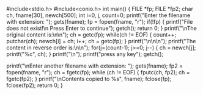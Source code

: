 #include<stdio.h>
#include<conio.h>
int main()
{
    FILE *fp;
    FILE *fp2;
    char ch, fname[30], newch[500];
    int i=0, j, count=0;
    printf("Enter the filename with extension: ");
    gets(fname);
    fp = fopen(fname, "r");
    if(!fp)
    {
        printf("File does not exist!\n Press Enter to continue");
        getch();
        return 0;
    }
    printf("\nThe original content is:\n\n");
    ch = getc(fp);
    while(ch != EOF)
    {
        count++;
        putchar(ch);
        newch[i] = ch;
        i++;
        ch = getc(fp);
    }
    printf("\n\n\n");
    printf("The content in reverse order is:\n\n");
    for(j=(count-1); j>=0; j--)
    {
        ch = newch[j];
        printf("%c", ch);
    }
    printf("\n");
    printf("press any key");
    getch();

printf("\nEnter another filename with extension: ");
gets(fname);
fp2 = fopen(fname, "r");
ch = fgetc(fp);
   while (ch != EOF)
   {
      fputc(ch, fp2);
      ch = fgetc(fp2);
   }
   printf("\nContents copied to %s", fname);
   fclose(fp);
   fclose(fp2);
   return 0;
}
